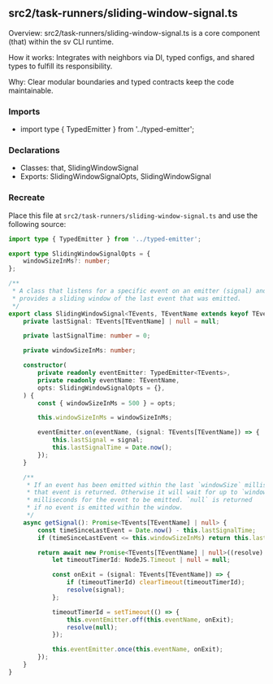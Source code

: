 ## src2/task-runners/sliding-window-signal.ts

Overview: src2/task-runners/sliding-window-signal.ts is a core component (that) within the sv CLI runtime.

How it works: Integrates with neighbors via DI, typed configs, and shared types to fulfill its responsibility.

Why: Clear modular boundaries and typed contracts keep the code maintainable.

### Imports

- import type { TypedEmitter } from '../typed-emitter';

### Declarations

- Classes: that, SlidingWindowSignal
- Exports: SlidingWindowSignalOpts, SlidingWindowSignal

### Recreate

Place this file at `src2/task-runners/sliding-window-signal.ts` and use the following source:

```ts
import type { TypedEmitter } from '../typed-emitter';

export type SlidingWindowSignalOpts = {
	windowSizeInMs?: number;
};

/**
 * A class that listens for a specific event on an emitter (signal) and
 * provides a sliding window of the last event that was emitted.
 */
export class SlidingWindowSignal<TEvents, TEventName extends keyof TEvents & string> {
	private lastSignal: TEvents[TEventName] | null = null;

	private lastSignalTime: number = 0;

	private windowSizeInMs: number;

	constructor(
		private readonly eventEmitter: TypedEmitter<TEvents>,
		private readonly eventName: TEventName,
		opts: SlidingWindowSignalOpts = {},
	) {
		const { windowSizeInMs = 500 } = opts;

		this.windowSizeInMs = windowSizeInMs;

		eventEmitter.on(eventName, (signal: TEvents[TEventName]) => {
			this.lastSignal = signal;
			this.lastSignalTime = Date.now();
		});
	}

	/**
	 * If an event has been emitted within the last `windowSize` milliseconds,
	 * that event is returned. Otherwise it will wait for up to `windowSize`
	 * milliseconds for the event to be emitted. `null` is returned
	 * if no event is emitted within the window.
	 */
	async getSignal(): Promise<TEvents[TEventName] | null> {
		const timeSinceLastEvent = Date.now() - this.lastSignalTime;
		if (timeSinceLastEvent <= this.windowSizeInMs) return this.lastSignal;

		return await new Promise<TEvents[TEventName] | null>((resolve) => {
			let timeoutTimerId: NodeJS.Timeout | null = null;

			const onExit = (signal: TEvents[TEventName]) => {
				if (timeoutTimerId) clearTimeout(timeoutTimerId);
				resolve(signal);
			};

			timeoutTimerId = setTimeout(() => {
				this.eventEmitter.off(this.eventName, onExit);
				resolve(null);
			});

			this.eventEmitter.once(this.eventName, onExit);
		});
	}
}

```
